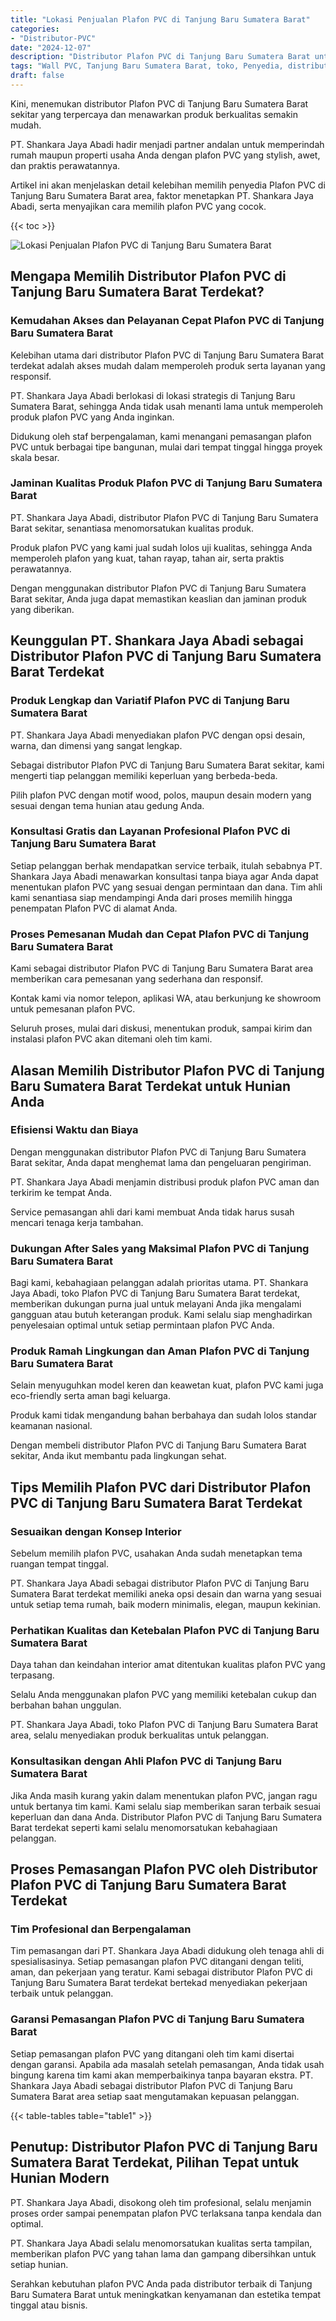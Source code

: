 ```yaml
---
title: "Lokasi Penjualan Plafon PVC di Tanjung Baru Sumatera Barat"
categories: 
- "Distributor-PVC"
date: "2024-12-07"
description: "Distributor Plafon PVC di Tanjung Baru Sumatera Barat untuk tempat tinggal, perkantoran, dan gerai. Material unggulan, beragam motif, variasi warna elegan, dengan servis penempatan oleh tenaga ahli profesional dan kepastian resmi!|Layanan penyediaan Plafon PVC di Tanjung Baru Sumatera Barat bagi keperluan hunian, perkantoran, maupun toko, dengan produk unggulan dan pemasangan oleh tim profesional dan garansi resmi.|Alternatif Plafon PVC di Tanjung Baru Sumatera Barat yang andal bagi rumah, kantor, dan gerai, bersama produk terbaik dan instalasi dikerjakan oleh tim ahli serta jaminan resmi.|Distribusi Plafon PVC di Tanjung Baru Sumatera Barat bagi rumah, perkantoran, dan toko, dengan panel terbaik dan instalasi ditangani oleh teknisi berpengalaman, disertai beserta jaminan resmi.}"
tags: "Wall PVC, Tanjung Baru Sumatera Barat, toko, Penyedia, distributor"
draft: false
---
```


Kini, menemukan distributor Plafon PVC di Tanjung Baru Sumatera Barat sekitar yang terpercaya dan menawarkan produk berkualitas semakin mudah.

PT. Shankara Jaya Abadi hadir menjadi partner andalan untuk memperindah rumah maupun properti usaha Anda dengan plafon PVC yang stylish, awet, dan praktis perawatannya.

Artikel ini akan menjelaskan detail kelebihan memilih penyedia Plafon PVC di Tanjung Baru Sumatera Barat area, faktor menetapkan PT. Shankara Jaya Abadi, serta menyajikan cara memilih plafon PVC yang cocok.

{{< toc >}}

![Lokasi Penjualan Plafon PVC di Tanjung Baru Sumatera Barat](/images/Distributor-PVC/Lokasi-Penjualan-Plafon-PVC-di-Tanjung-Baru-Sumatera-Barat.png)


## Mengapa Memilih Distributor Plafon PVC di Tanjung Baru Sumatera Barat Terdekat?

### Kemudahan Akses dan Pelayanan Cepat Plafon PVC di Tanjung Baru Sumatera Barat

Kelebihan utama dari distributor Plafon PVC di Tanjung Baru Sumatera Barat terdekat adalah akses mudah dalam memperoleh produk serta layanan yang responsif.

PT. Shankara Jaya Abadi berlokasi di lokasi strategis di Tanjung Baru Sumatera Barat, sehingga Anda tidak usah menanti lama untuk memperoleh produk plafon PVC yang Anda inginkan.

Didukung oleh staf berpengalaman, kami menangani pemasangan plafon PVC untuk berbagai tipe bangunan, mulai dari tempat tinggal hingga proyek skala besar.

### Jaminan Kualitas Produk Plafon PVC di Tanjung Baru Sumatera Barat

PT. Shankara Jaya Abadi, distributor Plafon PVC di Tanjung Baru Sumatera Barat sekitar, senantiasa menomorsatukan kualitas produk.

Produk plafon PVC yang kami jual sudah lolos uji kualitas, sehingga Anda memperoleh plafon yang kuat, tahan rayap, tahan air, serta praktis perawatannya.

Dengan menggunakan distributor Plafon PVC di Tanjung Baru Sumatera Barat sekitar, Anda juga dapat memastikan keaslian dan jaminan produk yang diberikan.

## Keunggulan PT. Shankara Jaya Abadi sebagai Distributor Plafon PVC di Tanjung Baru Sumatera Barat Terdekat

### Produk Lengkap dan Variatif Plafon PVC di Tanjung Baru Sumatera Barat

PT. Shankara Jaya Abadi menyediakan plafon PVC dengan opsi desain, warna, dan dimensi yang sangat lengkap.

Sebagai distributor Plafon PVC di Tanjung Baru Sumatera Barat sekitar, kami mengerti tiap pelanggan memiliki keperluan yang berbeda-beda.

Pilih plafon PVC dengan motif wood, polos, maupun desain modern yang sesuai dengan tema hunian atau gedung Anda.

### Konsultasi Gratis dan Layanan Profesional Plafon PVC di Tanjung Baru Sumatera Barat

Setiap pelanggan berhak mendapatkan service terbaik, itulah sebabnya PT. Shankara Jaya Abadi menawarkan konsultasi tanpa biaya agar Anda dapat menentukan plafon PVC yang sesuai dengan permintaan dan dana. Tim ahli kami senantiasa siap mendampingi Anda dari proses memilih hingga penempatan Plafon PVC di alamat Anda.

### Proses Pemesanan Mudah dan Cepat Plafon PVC di Tanjung Baru Sumatera Barat

Kami sebagai distributor Plafon PVC di Tanjung Baru Sumatera Barat area memberikan cara pemesanan yang sederhana dan responsif.

Kontak kami via nomor telepon, aplikasi WA, atau berkunjung ke showroom untuk pemesanan plafon PVC.

Seluruh proses, mulai dari diskusi, menentukan produk, sampai kirim dan instalasi plafon PVC akan ditemani oleh tim kami.

## Alasan Memilih Distributor Plafon PVC di Tanjung Baru Sumatera Barat Terdekat untuk Hunian Anda

### Efisiensi Waktu dan Biaya

Dengan menggunakan distributor Plafon PVC di Tanjung Baru Sumatera Barat sekitar, Anda dapat menghemat lama dan pengeluaran pengiriman.

PT. Shankara Jaya Abadi menjamin distribusi produk plafon PVC aman dan terkirim ke tempat Anda.

Service pemasangan ahli dari kami membuat Anda tidak harus susah mencari tenaga kerja tambahan.

### Dukungan After Sales yang Maksimal Plafon PVC di Tanjung Baru Sumatera Barat

Bagi kami, kebahagiaan pelanggan adalah prioritas utama. PT. Shankara Jaya Abadi, toko Plafon PVC di Tanjung Baru Sumatera Barat terdekat, memberikan dukungan purna jual untuk melayani Anda jika mengalami gangguan atau butuh keterangan produk. Kami selalu siap menghadirkan penyelesaian optimal untuk setiap permintaan plafon PVC Anda.

### Produk Ramah Lingkungan dan Aman Plafon PVC di Tanjung Baru Sumatera Barat

Selain menyuguhkan model keren dan keawetan kuat, plafon PVC kami juga eco-friendly serta aman bagi keluarga.

Produk kami tidak mengandung bahan berbahaya dan sudah lolos standar keamanan nasional.

Dengan membeli distributor Plafon PVC di Tanjung Baru Sumatera Barat sekitar, Anda ikut membantu pada lingkungan sehat.

## Tips Memilih Plafon PVC dari Distributor Plafon PVC di Tanjung Baru Sumatera Barat Terdekat

### Sesuaikan dengan Konsep Interior

Sebelum memilih plafon PVC, usahakan Anda sudah menetapkan tema ruangan tempat tinggal.

PT. Shankara Jaya Abadi sebagai distributor Plafon PVC di Tanjung Baru Sumatera Barat terdekat memiliki aneka opsi desain dan warna yang sesuai untuk setiap tema rumah, baik modern minimalis, elegan, maupun kekinian.

### Perhatikan Kualitas dan Ketebalan Plafon PVC di Tanjung Baru Sumatera Barat

Daya tahan dan keindahan interior amat ditentukan kualitas plafon PVC yang terpasang.

Selalu Anda menggunakan plafon PVC yang memiliki ketebalan cukup dan berbahan bahan unggulan.

PT. Shankara Jaya Abadi, toko Plafon PVC di Tanjung Baru Sumatera Barat area, selalu menyediakan produk berkualitas untuk pelanggan.

### Konsultasikan dengan Ahli Plafon PVC di Tanjung Baru Sumatera Barat

Jika Anda masih kurang yakin dalam menentukan plafon PVC, jangan ragu untuk bertanya tim kami. Kami selalu siap memberikan saran terbaik sesuai keperluan dan dana Anda. Distributor Plafon PVC di Tanjung Baru Sumatera Barat terdekat seperti kami selalu menomorsatukan kebahagiaan pelanggan.

## Proses Pemasangan Plafon PVC oleh Distributor Plafon PVC di Tanjung Baru Sumatera Barat Terdekat

### Tim Profesional dan Berpengalaman

Tim pemasangan dari PT. Shankara Jaya Abadi didukung oleh tenaga ahli di spesialisasinya. Setiap pemasangan plafon PVC ditangani dengan teliti, aman, dan pekerjaan yang teratur. Kami sebagai distributor Plafon PVC di Tanjung Baru Sumatera Barat terdekat bertekad menyediakan pekerjaan terbaik untuk pelanggan.

### Garansi Pemasangan Plafon PVC di Tanjung Baru Sumatera Barat

Setiap pemasangan plafon PVC yang ditangani oleh tim kami disertai dengan garansi. Apabila ada masalah setelah pemasangan, Anda tidak usah bingung karena tim kami akan memperbaikinya tanpa bayaran ekstra. PT. Shankara Jaya Abadi sebagai distributor Plafon PVC di Tanjung Baru Sumatera Barat area setiap saat mengutamakan kepuasan pelanggan.

{{< table-tables table="table1" >}}

## Penutup: Distributor Plafon PVC di Tanjung Baru Sumatera Barat Terdekat, Pilihan Tepat untuk Hunian Modern

PT. Shankara Jaya Abadi, disokong oleh tim profesional, selalu menjamin proses order sampai penempatan plafon PVC terlaksana tanpa kendala dan optimal.

PT. Shankara Jaya Abadi selalu menomorsatukan kualitas serta tampilan, memberikan plafon PVC yang tahan lama dan gampang dibersihkan untuk setiap hunian.

Serahkan kebutuhan plafon PVC Anda pada distributor terbaik di Tanjung Baru Sumatera Barat untuk meningkatkan kenyamanan dan estetika tempat tinggal atau bisnis.